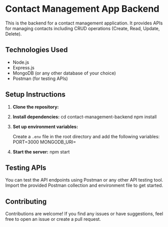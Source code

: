 # Contact Management App Backend

This is the backend for a contact management application. It provides APIs for managing contacts including CRUD operations (Create, Read, Update, Delete).

## Technologies Used

- Node.js
- Express.js
- MongoDB (or any other database of your choice)
- Postman (for testing APIs)

## Setup Instructions

1. **Clone the repository:**
         

2. **Install dependencies:**
       cd contact-management-backend
        npm install

3. **Set up environment variables:**

   Create a `.env` file in the root directory and add the following variables:
        PORT=3000
        MONGODB_URI=<your-mongodb-uri>
4. **Start the server:**
         npm start

## Testing APIs

You can test the API endpoints using Postman or any other API testing tool. Import the provided Postman collection and environment file to get started.

## Contributing

Contributions are welcome! If you find any issues or have suggestions, feel free to open an issue or create a pull request.
